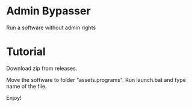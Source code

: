 # Admin Bypasser
Run a software without admin rights

# Tutorial

Download zip from releases.

Move the software to folder "assets\.programs". Run launch.bat and type name of the file.

Enjoy!
